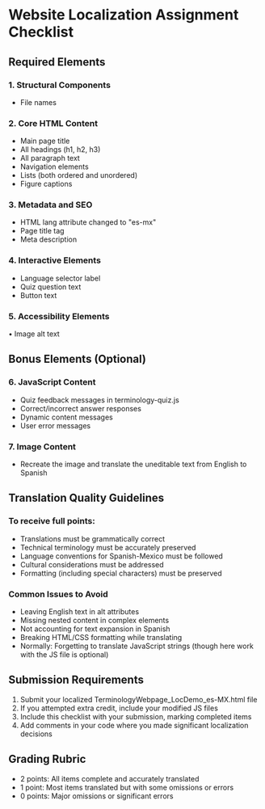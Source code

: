 # Website Localization Assignment Checklist

## Required Elements

### 1. Structural Components
-	File names

### 2. Core HTML Content
-	Main page title
-	All headings (h1, h2, h3)
-	All paragraph text
-	Navigation elements
-	Lists (both ordered and unordered)
-	Figure captions

### 3. Metadata and SEO
-	HTML lang attribute changed to "es-mx"
-	Page title tag
-	Meta description

### 4. Interactive Elements
-	Language selector label
-	Quiz question text
-	Button text

### 5. Accessibility Elements
•	Image alt text

## Bonus Elements (Optional)

### 6. JavaScript Content
-	Quiz feedback messages in terminology-quiz.js
-	Correct/incorrect answer responses
-	Dynamic content messages
-	User error messages

### 7. Image Content
-	Recreate the image and translate the uneditable text from English to Spanish

## Translation Quality Guidelines

### To receive full points:
-	Translations must be grammatically correct
-	Technical terminology must be accurately preserved
-	Language conventions for Spanish-Mexico must be followed
-	Cultural considerations must be addressed
-	Formatting (including special characters) must be preserved

### Common Issues to Avoid
-	Leaving English text in alt attributes
-	Missing nested content in complex elements
-	Not accounting for text expansion in Spanish
-	Breaking HTML/CSS formatting while translating
-	Normally: Forgetting to translate JavaScript strings (though here work with the JS file is optional)

## Submission Requirements
1.	Submit your localized TerminologyWebpage_LocDemo_es-MX.html file
2.	If you attempted extra credit, include your modified JS files
3.	Include this checklist with your submission, marking completed items
4.	Add comments in your code where you made significant localization decisions

## Grading Rubric
-	2 points: All items complete and accurately translated
-	1 point: Most items translated but with some omissions or errors
-	0 points: Major omissions or significant errors
